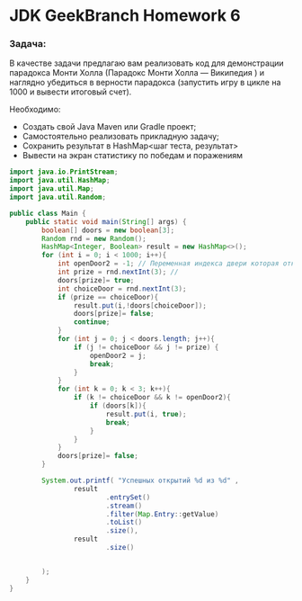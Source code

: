 # JDK GeekBranch Homework 6 

### Задача:
В качестве задачи предлагаю вам реализовать код для демонстрации парадокса Монти Холла (Парадокс Монти Холла — Википедия ) и наглядно убедиться в верности парадокса (запустить игру в цикле на 1000 и вывести итоговый счет).

Необходимо:

* Создать свой Java Maven или Gradle проект;
* Самостоятельно реализовать прикладную задачу;
* Сохранить результат в HashMap<шаг теста, результат>
* Вывести на экран статистику по победам и поражениям

```Java
import java.io.PrintStream;
import java.util.HashMap;
import java.util.Map;
import java.util.Random;

public class Main {
    public static void main(String[] args) {
        boolean[] doors = new boolean[3];
        Random rnd = new Random();
        HashMap<Integer, Boolean> result = new HashMap<>();
        for (int i = 0; i < 1000; i++){
            int openDoor2 = -1; // Переменная индекса двери которая открывается после выбора - за ней нет приза.
            int prize = rnd.nextInt(3); //
            doors[prize]= true;
            int choiceDoor = rnd.nextInt(3);
            if (prize == choiceDoor){
                result.put(i,!doors[choiceDoor]);
                doors[prize]= false;
                continue;
            }
            for (int j = 0; j < doors.length; j++){
                if (j != choiceDoor && j != prize) {
                    openDoor2 = j;
                    break;
                }
            }
            for (int k = 0; k < 3; k++){
                if (k != choiceDoor && k != openDoor2){
                    if (doors[k]){
                        result.put(i, true);
                        break;
                    }
                }
            }
            doors[prize]= false;
        }

        System.out.printf( "Успешных открытий %d из %d" ,
                result
                        .entrySet()
                        .stream()
                        .filter(Map.Entry::getValue)
                        .toList()
                        .size(),
                result
                        .size()


        );
    }
}
```